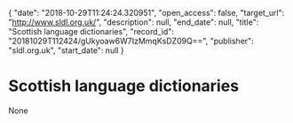 {
  "date": "2018-10-29T11:24:24.320951", 
  "open_access": false, 
  "target_url": "http://www.sldl.org.uk/", 
  "description": null, 
  "end_date": null, 
  "title": "Scottish language dictionaries", 
  "record_id": "20181029T112424/gUkyoaw6W7IzMmqKsDZ09Q==", 
  "publisher": "sldl.org.uk", 
  "start_date": null
}

# Scottish language dictionaries

None